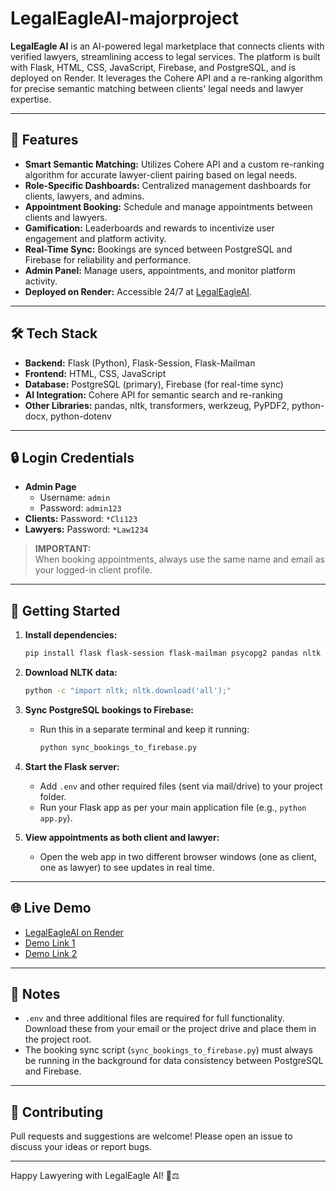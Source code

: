 # LegalEagleAI-majorproject

**LegalEagle AI** is an AI-powered legal marketplace that connects clients with verified lawyers, streamlining access to legal services. The platform is built with Flask, HTML, CSS, JavaScript, Firebase, and PostgreSQL, and is deployed on Render. It leverages the Cohere API and a re-ranking algorithm for precise semantic matching between clients' legal needs and lawyer expertise.

---

## 🚀 Features

- **Smart Semantic Matching:** Utilizes Cohere API and a custom re-ranking algorithm for accurate lawyer-client pairing based on legal needs.
- **Role-Specific Dashboards:** Centralized management dashboards for clients, lawyers, and admins.
- **Appointment Booking:** Schedule and manage appointments between clients and lawyers.
- **Gamification:** Leaderboards and rewards to incentivize user engagement and platform activity.
- **Real-Time Sync:** Bookings are synced between PostgreSQL and Firebase for reliability and performance.
- **Admin Panel:** Manage users, appointments, and monitor platform activity.
- **Deployed on Render:** Accessible 24/7 at [LegalEagleAI](https://legaleagleai-ut6e.onrender.com).

---

## 🛠️ Tech Stack

- **Backend:** Flask (Python), Flask-Session, Flask-Mailman
- **Frontend:** HTML, CSS, JavaScript
- **Database:** PostgreSQL (primary), Firebase (for real-time sync)
- **AI Integration:** Cohere API for semantic search and re-ranking
- **Other Libraries:** pandas, nltk, transformers, werkzeug, PyPDF2, python-docx, python-dotenv

---

## 🔒 Login Credentials

- **Admin Page**
  - Username: `admin`
  - Password: `admin123`
- **Clients:** Password: `*Cli123`
- **Lawyers:** Password: `*Law1234`

> **IMPORTANT:**  
> When booking appointments, always use the same name and email as your logged-in client profile.

---

## 🏁 Getting Started

1. **Install dependencies:**
   ```bash
   pip install flask flask-session flask-mailman psycopg2 pandas nltk transformers werkzeug PyPDF2 docx google-generativeai python-dotenv
   ```

2. **Download NLTK data:**
   ```bash
   python -c "import nltk; nltk.download('all');"
   ```

3. **Sync PostgreSQL bookings to Firebase:**
   - Run this in a separate terminal and keep it running:
     ```bash
     python sync_bookings_to_firebase.py
     ```

4. **Start the Flask server:**
   - Add `.env` and other required files (sent via mail/drive) to your project folder.
   - Run your Flask app as per your main application file (e.g., `python app.py`).

5. **View appointments as both client and lawyer:**
   - Open the web app in two different browser windows (one as client, one as lawyer) to see updates in real time.

---

## 🌐 Live Demo

- [LegalEagleAI on Render](https://legaleagleai-ut6e.onrender.com)
- [Demo Link 1](https://bit.ly/LegalEagleAI-j03j03)
- [Demo Link 2](https://bit.ly/legaleagleai-j03)

---

## 📝 Notes

- `.env` and three additional files are required for full functionality. Download these from your email or the project drive and place them in the project root.
- The booking sync script (`sync_bookings_to_firebase.py`) must always be running in the background for data consistency between PostgreSQL and Firebase.

---

## 🤝 Contributing

Pull requests and suggestions are welcome! Please open an issue to discuss your ideas or report bugs.

---

Happy Lawyering with LegalEagle AI! 🦅⚖️
